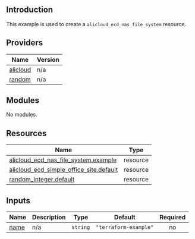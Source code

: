 <!-- BEGIN_TF_DOCS -->
## Introduction

This example is used to create a `alicloud_ecd_nas_file_system` resource.

## Providers

| Name | Version |
|------|---------|
| <a name="provider_alicloud"></a> [alicloud](#provider\_alicloud) | n/a |
| <a name="provider_random"></a> [random](#provider\_random) | n/a |

## Modules

No modules.

## Resources

| Name | Type |
|------|------|
| [alicloud_ecd_nas_file_system.example](https://registry.terraform.io/providers/aliyun/alicloud/latest/docs/resources/ecd_nas_file_system) | resource |
| [alicloud_ecd_simple_office_site.default](https://registry.terraform.io/providers/aliyun/alicloud/latest/docs/resources/ecd_simple_office_site) | resource |
| [random_integer.default](https://registry.terraform.io/providers/hashicorp/random/latest/docs/resources/integer) | resource |

## Inputs

| Name | Description | Type | Default | Required |
|------|-------------|------|---------|:--------:|
| <a name="input_name"></a> [name](#input\_name) | n/a | `string` | `"terraform-example"` | no |
<!-- END_TF_DOCS -->    